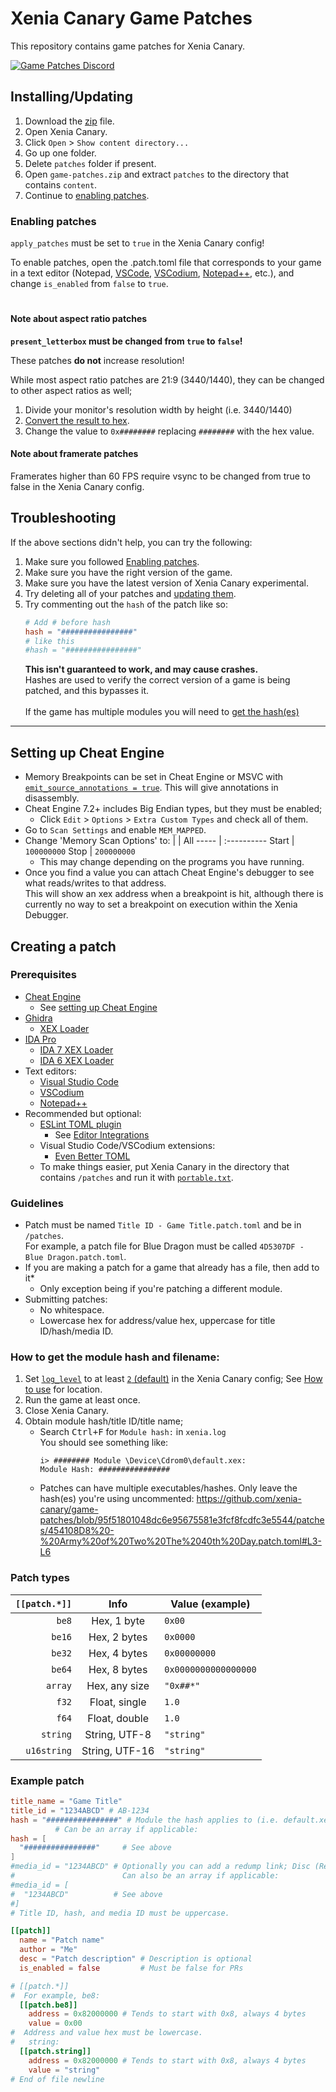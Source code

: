 # Xenia Canary Game Patches
This repository contains game patches for Xenia Canary.

[![Game Patches Discord](https://img.shields.io/discord/930763773109735484?color=5865F2&label=Game%20Patches%20Discord&logo=discord&logoColor=white)](https://discord.gg/fyRWq3xYNz)

## Installing/Updating
1. Download the [zip](../../../releases/latest/download/game-patches.zip) file.
2. Open Xenia Canary.
3. Click `Open` > `Show content directory...`
4. Go up one folder.
5. Delete `patches` folder if present.
6. Open `game-patches.zip` and extract `patches` to the directory that contains `content`.
7. Continue to [enabling patches](#Enabling-patches).

### Enabling patches
`apply_patches` must be set to `true` in the Xenia Canary config!

To enable patches, open the .patch.toml file that corresponds to your game in a text editor (Notepad, [VSCode](https://code.visualstudio.com/), [VSCodium](https://vscodium.com/), [Notepad++](https://notepad-plus-plus.org/), etc.), and change `is_enabled` from `false` to `true`.

#
#### Note about aspect ratio patches
**`present_letterbox` must be changed from `true` to `false`!**

These patches **do not** increase resolution!

While most aspect ratio patches are 21:9 (3440/1440), they can be changed to other aspect ratios as well;
  1. Divide your monitor's resolution width by height (i.e. 3440/1440)
  2. [Convert the result to hex](https://gregstoll.com/~gregstoll/floattohex).
  3. Change the value to `0x########` replacing `########` with the hex value.

#### Note about framerate patches
Framerates higher than 60 FPS require vsync to be changed from true to false in the Xenia Canary config.

## Troubleshooting
If the above sections didn't help, you can try the following:
1. Make sure you followed [Enabling patches](#Enabling-patches).
2. Make sure you have the right version of the game.
3. Make sure you have the latest version of Xenia Canary experimental.
4. Try deleting all of your patches and [updating them](#Installing/Updating).
5. Try commenting out the `hash` of the patch like so:
    ```toml
    # Add # before hash
    hash = "################"
    # like this
    #hash = "################"
    ```
    **This isn't guaranteed to work, and may cause crashes.**
    <br>Hashes are used to verify the correct version of a game is being patched, and this bypasses it.
    <br><br>If the game has multiple modules you will need to [get the hash(es)](#How-to-get-the-module-hash-and-filename)

---

## Setting up Cheat Engine
* Memory Breakpoints can be set in Cheat Engine or MSVC with [`emit_source_annotations = true`](https://github.com/xenia-canary/xenia-canary/wiki/Options). This will give annotations in disassembly.
* Cheat Engine 7.2+ includes Big Endian types, but they must be enabled;
  * Click `Edit` > `Options` > `Extra Custom Types` and check all of them.
* Go to `Scan Settings` and enable `MEM_MAPPED`.
* Change 'Memory Scan Options' to:
  |     | All
  ----- | :----------
  Start | `100000000`
  Stop  | `200000000`
  * This may change depending on the programs you have running.
* Once you find a value you can attach Cheat Engine's debugger to see what reads/writes to that address.
<br>This will show an xex address when a breakpoint is hit, although there is currently no way to set a breakpoint on execution within the Xenia Debugger.

## Creating a patch
### Prerequisites
* [Cheat Engine](https://www.cheatengine.org)
  * See [setting up Cheat Engine](#Setting-up-Cheat-Engine)
* [Ghidra](https://ghidra-sre.org/)
  * [XEX Loader](https://github.com/zeroKilo/XEXLoaderWV/releases)
* [IDA Pro](https://hex-rays.com/ida-pro/)
  * [IDA 7 XEX Loader](https://github.com/emoose/idaxex)
  * [IDA 6 XEX Loader](https://xorloser.com/blog/?p=395)
* Text editors:
  * [Visual Studio Code](https://code.visualstudio.com/)
  * [VSCodium](https://vscodium.com/)
  * [Notepad++](https://notepad-plus-plus.org/)
* Recommended but optional:
  * [ESLint TOML plugin](https://ota-meshi.github.io/eslint-plugin-toml/user-guide/#installation)
    * See [Editor Integrations](https://ota-meshi.github.io/eslint-plugin-toml/user-guide/#editor-integrations)
  * Visual Studio Code/VSCodium extensions:
    * [Even Better TOML](https://marketplace.visualstudio.com/items?itemName=tamasfe.even-better-toml)
  * To make things easier, put Xenia Canary in the directory that contains `/patches` and run it with [`portable.txt`](https://github.com/xenia-project/xenia/wiki/Options#how-to-use).

### Guidelines
* Patch must be named `Title ID - Game Title.patch.toml` and be in `/patches`.
<br>For example, a patch file for Blue Dragon must be called `4D5307DF - Blue Dragon.patch.toml`.
* If you are making a patch for a game that already has a file, then add to it*
  * Only exception being if you're patching a different module.
* Submitting patches:
  * No whitespace.
  * Lowercase hex for address/value hex, uppercase for title ID/hash/media ID.

### How to get the module hash and filename:
1. Set [`log_level`](https://github.com/xenia-canary/xenia-canary/wiki/Options) to at least [`2` (default)](https://github.com/xenia-canary/xenia-canary/wiki/Options) in the Xenia Canary config; See [How to use](https://github.com/xenia-canary/xenia-canary/wiki/Options#how-to-use) for location.
2. Run the game at least once.
3. Close Xenia Canary.
4. Obtain module hash/title ID/title name;
    * Search <kbd>Ctrl+F</kbd> for `Module hash:` in `xenia.log`
    <br>You should see something like:
      ```
      i> ######## Module \Device\Cdrom0\default.xex:
      Module Hash: ################
      ```
    * Patches can have multiple executables/hashes. Only leave the hash(es) you're using uncommented:
      https://github.com/xenia-canary/game-patches/blob/95f51801048dc6e95675581e3fcf8fcdfc3e5544/patches/454108D8%20-%20Army%20of%20Two%20The%2040th%20Day.patch.toml#L3-L6

### Patch types
`[[patch.*]]` | Info           | Value (example)
------------: | :--:           | ---------------
`be8`         | Hex, 1 byte    | `0x00`
`be16`        | Hex, 2 bytes   | `0x0000`
`be32`        | Hex, 4 bytes   | `0x00000000`
`be64`        | Hex, 8 bytes   | `0x0000000000000000`
`array`       | Hex, any size  | `"0x##*"`
`f32`         | Float, single  | `1.0`
`f64`         | Float, double  | `1.0`
`string`      | String, UTF-8  | `"string"`
`u16string`   | String, UTF-16 | `"string"`

### Example patch
```toml
title_name = "Game Title"
title_id = "1234ABCD" # AB-1234
hash = "################" # Module the hash applies to (i.e. default.xex)
          # Can be an array if applicable:
hash = [
  "################"     # See above
]
#media_id = "1234ABCD" # Optionally you can add a redump link; Disc (Region): http://redump.org/disc/1234
#                        Can also be an array if applicable:
#media_id = [
#  "1234ABCD"          # See above
#]
# Title ID, hash, and media ID must be uppercase.

[[patch]]
  name = "Patch name"
  author = "Me"
  desc = "Patch description" # Description is optional
  is_enabled = false         # Must be false for PRs

# [[patch.*]]
#  For example, be8:
  [[patch.be8]]
    address = 0x82000000 # Tends to start with 0x8, always 4 bytes
    value = 0x00
#  Address and value hex must be lowercase.
#   string:
  [[patch.string]]
    address = 0x82000000 # Tends to start with 0x8, always 4 bytes
    value = "string"
# End of file newline
```
